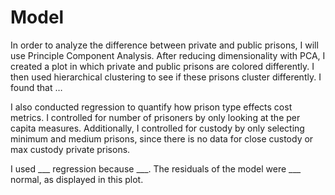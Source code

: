 # Model


In order to analyze the difference between private and public prisons, I
will use Principle Component Analysis. After reducing dimensionality
with PCA, I created a plot in which private and public prisons are
colored differently. I then used hierarchical clustering to see if these
prisons cluster differently. I found that …

I also conducted regression to quantify how prison type effects cost
metrics. I controlled for number of prisoners by only looking at the per
capita measures. Additionally, I controlled for custody by only
selecting minimum and medium prisons, since there is no data for close
custody or max custody private prisons.

I used \_\_\_ regression because \_\_\_. The residuals of the model were
\_\_\_ normal, as displayed in this plot.
